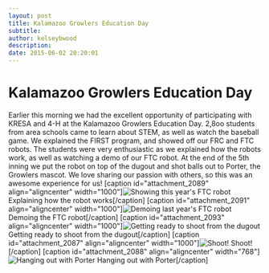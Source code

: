 ```yaml
---
layout: post
title: Kalamazoo Growlers Education Day
subtitle:
author: kelseybwood
description:
date: 2015-06-02 20:20:01
---
```


# Kalamazoo Growlers Education Day

Earlier this morning we had the excellent opportunity of participating with KRESA and 4-H at the Kalamazoo Growlers Education Day. 2,8oo students from area schools came to learn about STEM, as well as watch the baseball game. We explained the FIRST program, and showed off our FRC and FTC robots. The students were very enthusiastic as we explained how the robots work, as well as watching a demo of our FTC robot. At the end of the 5th inning we put the robot on top of the dugout and shot balls out to Porter, the Growlers mascot. We love sharing our passion with others, so this was an awesome experience for us! [caption id="attachment_2089" align="aligncenter" width="1000"]![Showing this year's FTC robot](/wp-content/uploads/2015/06/IMG_0009-1024x768.jpg) Explaining how the robot works[/caption] [caption id="attachment_2091" align="aligncenter" width="1000"]![Demoing last year's FTC robot](http://strykeforce.org/wp-content/uploads/2015/06/IMG_0013-1024x768.jpg) Demoing the FTC robot[/caption] [caption id="attachment_2093" align="aligncenter" width="1000"]![Getting ready to shoot from the dugout](http://strykeforce.org/wp-content/uploads/2015/06/IMG_0034-1024x768.jpg) Getting ready to shoot from the dugout[/caption] [caption id="attachment_2087" align="aligncenter" width="1000"]![Shoot!](http://strykeforce.org/wp-content/uploads/2015/06/IMG_0037-1024x768.jpg) Shoot![/caption] [caption id="attachment_2088" align="aligncenter" width="768"]![Hanging out with Porter ](http://strykeforce.org/wp-content/uploads/2015/06/IMG_0008-768x1024.jpg) Hanging out with Porter[/caption]
